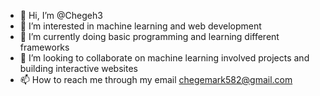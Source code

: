 - 👋 Hi, I’m @Chegeh3
- 👀 I’m interested in machine learning and web development
- 🌱 I’m currently doing basic programming and learning different frameworks
- 💞️ I’m looking to collaborate on machine learning involved projects and building interactive websites
- 📫 How to reach me through my email chegemark582@gmail.com

<!---
Chegeh3/Chegeh3 is a ✨ special ✨ repository because its `README.md` (this file) appears on your GitHub profile.
You can click the Preview link to take a look at your changes.
--->
